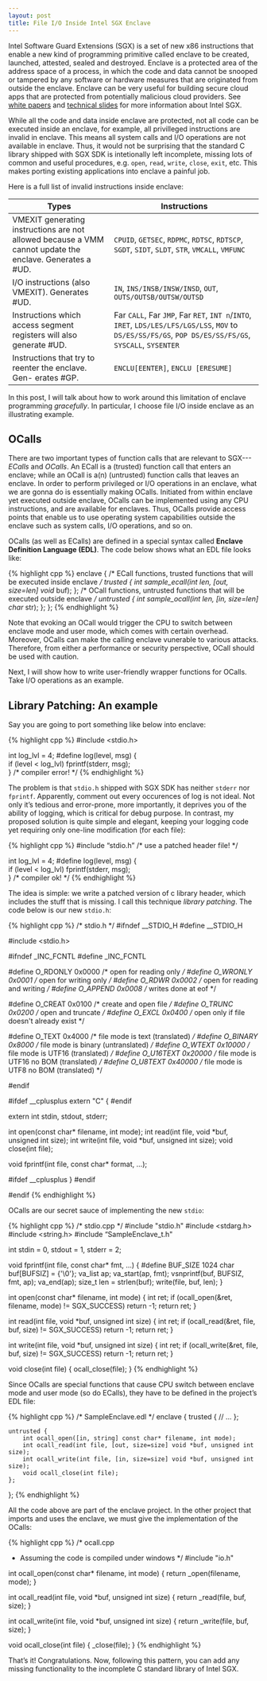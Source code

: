 ```yaml
---
layout: post
title: File I/O Inside Intel SGX Enclave
---
```


Intel Software Guard Extensions (SGX) is a set of new x86 instructions that 
enable a new kind of programming primitive called enclave to be created, 
launched, attested, sealed and destroyed. Enclave is a protected area of the 
address space of a process, in which the code and data cannot be snooped or 
tampered by any software or hardware measures that are originated from outside 
the enclave. Enclave can be very useful for building secure cloud apps that 
are protected from potentially malicious cloud providers. 
See [white papers](https://software.intel.com/sites/default/files/managed/d5/e7/Intel-SGX-SDK-Users-Guide-for-Windows-OS.pdf)
and [technical slides](https://software.intel.com/sites/default/files/332680-001.pdf) 
for more information about Intel SGX.

While all the code and data inside enclave are protected, not all code can be
executed inside an enclave, for example, all privilleged instructions are 
invalid in enclave. This means all system calls and I/O operations are 
not available in enclave. Thus, it would not be surprising that the 
standard C library shipped with SGX SDK is intetionally left incomplete, 
missing lots of common and useful procedures, e.g. `open`, `read`, `write`, 
`close`, `exit`, etc. This makes porting existing applications into enclave 
a painful job.

Here is a full list of invalid instructions inside enclave:

| Types | Instructions |
| --- | --- |
| VMEXIT generating instructions are not allowed because a VMM cannot update the enclave. Generates a #UD. | `CPUID`, `GETSEC`, `RDPMC`, `RDTSC`, `RDTSCP`, `SGDT`, `SIDT`, `SLDT`, `STR`, `VMCALL`, `VMFUNC` |
| I/O instructions (also VMEXIT). Generates #UD. | `IN`, `INS/INSB/INSW/INSD`, `OUT`, `OUTS/OUTSB/OUTSW/OUTSD` |
| Instructions which access segment registers will also generate #UD. | Far `CALL`, Far `JMP`, Far `RET`, `INT n`/`INTO`, `IRET`, `LDS/LES/LFS/LGS/LSS`, `MOV` to `DS/ES/SS/FS/GS`, `POP DS/ES/SS/FS/GS`, `SYSCALL`, `SYSENTER` |
|Instructions that try to reenter the enclave. Gen- erates #GP. | `ENCLU[EENTER]`, `ENCLU [ERESUME]` |

In this post, I will talk about how to work around this limitation of enclave 
programming *gracefully*. In particular, I choose file I/O inside enclave as an 
illustrating example.

## OCalls

There are two important types of function calls that are relevant to SGX--- 
*ECalls* and *OCalls*. An ECall is a (trusted) function call that enters an 
enclave; while an OCall is a(n) (untrusted) function calls that leaves an 
enclave. In order to perform privileged or I/O operations in an enclave, what 
we are gonna do is essentially making OCalls. Initiated from within enclave 
yet executed outside enclave, OCalls can be implemented using any CPU 
instructions, and are available for enclaves. Thus, OCalls provide access 
points that enable us to use operating system capabilities outside the 
enclave such as system calls, I/O operations, and so on.

OCalls (as well as ECalls) are defined in a special syntax called **Enclave 
Definition Language (EDL)**. The code below shows what an EDL file looks like:

{% highlight cpp %}
enclave {
     /* ECall functions, trusted functions that will be executed inside enclave */
     trusted {
          int sample_ecall(int len, [out, size=len] void* buf);
     };
     /* OCall functions, untrusted functions that will be executed outside enclave */
     untrusted {
          int sample_ocall(int len, [in, size=len] char* str);
     };
};
{% endhighlight %}

Note that evoking an OCall would trigger the CPU to switch between enclave 
mode and user mode, which comes with certain overhead. Moreover, OCalls can 
make the calling enclave vunerable to various attacks. Therefore, from either 
a performance or security perspective, OCall should be used with caution.

Next, I will show how to write user-friendly wrapper functions for OCalls. 
Take I/O operations as an example.

## Library Patching: An example

Say you are going to port something like below into enclave:

{% highlight cpp %}
#include <stdio.h>

int log_lvl = 4;
#define log(level, msg) {                       \
    if (level < log_lvl) fprintf(stderr, msg);  \
} /* compiler error! */
{% endhighlight %}

The problem is that `stdio.h` shipped with SGX SDK has neither `stderr` nor 
`fprintf`. Apparently, comment out every occurences of log is not ideal. 
Not only it’s tedious and error-prone, more importantly, it deprives you of 
the ability of logging, which is critical for debug purpose. In contrast, 
my proposed solution is quite simple and elegant, keeping your logging code 
yet requiring only one-line modification (for each file):

{% highlight cpp %}
#include “stdio.h” /* use a patched header file! */

int log_lvl = 4;
#define log(level, msg) {                       \
    if (level < log_lvl) fprintf(stderr, msg);  \
} /* compiler ok! */
{% endhighlight %}

The idea is simple: we write a patched version of c library header, which 
includes the stuff that is missing. I call this technique *library patching*. 
The code below is our new `stdio.h`:

{% highlight cpp %}
/* stdio.h */
#ifndef __STDIO_H
#define __STDIO_H

#include <stdio.h>

#ifndef _INC_FCNTL
#define _INC_FCNTL

#define O_RDONLY       0x0000  /* open for reading only */
#define O_WRONLY       0x0001  /* open for writing only */
#define O_RDWR         0x0002  /* open for reading and writing */
#define O_APPEND       0x0008  /* writes done at eof */

#define O_CREAT        0x0100  /* create and open file */
#define O_TRUNC        0x0200  /* open and truncate */
#define O_EXCL         0x0400  /* open only if file doesn't already exist */

#define O_TEXT         0x4000  /* file mode is text (translated) */
#define O_BINARY       0x8000  /* file mode is binary (untranslated) */
#define O_WTEXT        0x10000 /* file mode is UTF16 (translated) */
#define O_U16TEXT      0x20000 /* file mode is UTF16 no BOM (translated) */
#define O_U8TEXT       0x40000 /* file mode is UTF8  no BOM (translated) */

#endif

#ifdef __cplusplus
extern "C" {
#endif

extern int stdin, stdout, stderr;

int open(const char* filename, int mode);
int read(int file, void *buf, unsigned int size);
int write(int file, void *buf, unsigned int size);
void close(int file);

void fprintf(int file, const char* format, ...);

#ifdef __cplusplus
}
#endif

#endif
{% endhighlight %}

OCalls are our secret sauce of implementing the new `stdio`:

{% highlight cpp %}
/* stdio.cpp */
#include "stdio.h"
#include <stdarg.h>
#include <string.h>
#include “SampleEnclave_t.h"

int stdin = 0, stdout = 1, stderr = 2;

void fprintf(int file, const char* fmt, ...) {
#define BUF_SIZE 1024
    char buf[BUFSIZ] = {'\0'};
    va_list ap;
    va_start(ap, fmt);
    vsnprintf(buf, BUFSIZ, fmt, ap);
    va_end(ap);
    size_t len = strlen(buf);
    write(file, buf, len);
}

int open(const char* filename, int mode) {
    int ret;
    if (ocall_open(&ret, filename, mode) != SGX_SUCCESS) return -1;
    return ret;
}

int read(int file, void *buf, unsigned int size) {
    int ret;
    if (ocall_read(&ret, file, buf, size) != SGX_SUCCESS) return -1;
    return ret;
}

int write(int file, void *buf, unsigned int size) {
    int ret;
    if (ocall_write(&ret, file, buf, size) != SGX_SUCCESS) return -1;
    return ret;
}

void close(int file) {
    ocall_close(file);
}
{% endhighlight %}

Since OCalls are special functions that cause CPU switch between enclave mode 
and user mode (so do ECalls), they have to be defined in the project’s EDL file:

{% highlight cpp %}
/* SampleEnclave.edl */
enclave {
    trusted {
        // ...
    };

    untrusted {
        int ocall_open([in, string] const char* filename, int mode);
        int ocall_read(int file, [out, size=size] void *buf, unsigned int size);
        int ocall_write(int file, [in, size=size] void *buf, unsigned int size);
        void ocall_close(int file);
    };
};
{% endhighlight %}

All the code above are part of the enclave project. In the other project that 
imports and uses the enclave,  we must give the implementation of the OCalls:

{% highlight cpp %}
/* ocall.cpp
 * Assuming the code is compiled under windows
 */
#include "io.h"

int ocall_open(const char* filename, int mode) {
    return _open(filename, mode);
}

int ocall_read(int file, void *buf, unsigned int size) {
    return _read(file, buf, size);
}

int ocall_write(int file, void *buf, unsigned int size) {
    return _write(file, buf, size);
}

void ocall_close(int file) {
    _close(file);
}
{% endhighlight %}

That’s it! Congratulations. Now, following this pattern, you can add any missing 
functionality to the incomplete C standard library of Intel SGX.
